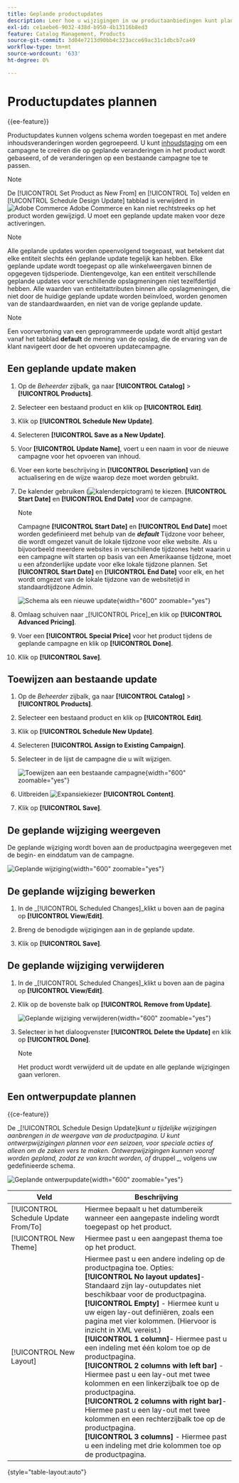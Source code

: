 ```yaml
---
title: Geplande productupdates
description: Leer hoe u wijzigingen in uw productaanbiedingen kunt plannen ter ondersteuning van campagnes en promotieprogramma's.
exl-id: ce1aebe6-9032-438d-b950-4b13116b8ed3
feature: Catalog Management, Products
source-git-commit: 3d04e7213d90bb4c323acce69ac31c1dbcb7ca49
workflow-type: tm+mt
source-wordcount: '633'
ht-degree: 0%

---
```


# Productupdates plannen

{{ee-feature}}

Productupdates kunnen volgens schema worden toegepast en met andere inhoudsveranderingen worden gegroepeerd. U kunt [inhoudstaging](../content-design/content-staging.md) om een campagne te creëren die op geplande veranderingen in het product wordt gebaseerd, of de veranderingen op een bestaande campagne toe te passen.

>[!NOTE]
>
>De [!UICONTROL Set Product as New From] en [!UICONTROL To] velden en [!UICONTROL Schedule Design Update] tabblad is verwijderd in ![Adobe Commerce](../assets/adobe-logo.svg) Adobe Commerce en kan niet rechtstreeks op het product worden gewijzigd. U moet een geplande update maken voor deze activeringen.

>[!NOTE]
>
>Alle geplande updates worden opeenvolgend toegepast, wat betekent dat elke entiteit slechts één geplande update tegelijk kan hebben. Elke geplande update wordt toegepast op alle winkelweergaven binnen de opgegeven tijdsperiode. Dientengevolge, kan een entiteit verschillende geplande updates voor verschillende opslagmeningen niet tezelfdertijd hebben. Alle waarden van entiteitattributen binnen alle opslagmeningen, die niet door de huidige geplande update worden beïnvloed, worden genomen van de standaardwaarden, en niet van de vorige geplande update.

>[!NOTE]
>
>Een voorvertoning van een geprogrammeerde update wordt altijd gestart vanaf het tabblad **default** de mening van de opslag, die de ervaring van de klant navigeert door de het opvoeren updatecampagne.

## Een geplande update maken

1. Op de _Beheerder_ zijbalk, ga naar **[!UICONTROL Catalog]** > **[!UICONTROL Products]**.

1. Selecteer een bestaand product en klik op **[!UICONTROL Edit]**.

1. Klik op **[!UICONTROL Schedule New Update]**.

1. Selecteren **[!UICONTROL Save as a New Update]**.

1. Voor **[!UICONTROL Update Name]**, voert u een naam in voor de nieuwe campagne voor het opvoeren van inhoud.

1. Voer een korte beschrijving in **[!UICONTROL Description]** van de actualisering en de wijze waarop deze moet worden gebruikt.

1. De kalender gebruiken (![kalenderpictogram](../assets/icon-calendar.png)) te kiezen. **[!UICONTROL Start Date]** en **[!UICONTROL End Date]** voor de campagne.

   >[!NOTE]
   >
   >Campagne **[!UICONTROL Start Date]** en **[!UICONTROL End Date]** moet worden gedefinieerd met behulp van de **_default_** Tijdzone voor beheer, die wordt omgezet vanuit de lokale tijdzone voor elke website. Als u bijvoorbeeld meerdere websites in verschillende tijdzones hebt waarin u een campagne wilt starten op basis van een Amerikaanse tijdzone, moet u een afzonderlijke update voor elke lokale tijdzone plannen. Set **[!UICONTROL Start Date]** en **[!UICONTROL End Date]** voor elk, en het wordt omgezet van de lokale tijdzone van de websitetijd in standaardtijdzone Admin.

   ![Schema als een nieuwe update](./assets/product-schedule-as-new.png){width="600" zoomable="yes"}

1. Omlaag schuiven naar _[!UICONTROL Price]_en klik op **[!UICONTROL Advanced Pricing]**.

1. Voer een **[!UICONTROL Special Price]** voor het product tijdens de geplande campagne en klik op **[!UICONTROL Done]**.

1. Klik op **[!UICONTROL Save]**.

## Toewijzen aan bestaande update

1. Op de _Beheerder_ zijbalk, ga naar **[!UICONTROL Catalog]** > **[!UICONTROL Products]**.

1. Selecteer een bestaand product en klik op **[!UICONTROL Edit]**.

1. Klik op **[!UICONTROL Schedule New Update]**.

1. Selecteren **[!UICONTROL Assign to Existing Campaign]**.

1. Selecteer in de lijst de campagne die u wilt wijzigen.

   ![Toewijzen aan een bestaande campagne](./assets/scheduled-changes-assign-to-existing-campaign.png){width="600" zoomable="yes"}

1. Uitbreiden ![Expansiekiezer](../assets/icon-display-expand.png) **[!UICONTROL Content]**.

1. Klik op **[!UICONTROL Save]**.

## De geplande wijziging weergeven

De geplande wijziging wordt boven aan de productpagina weergegeven met de begin- en einddatum van de campagne.

![Geplande wijziging](./assets/view-product-scheduled-changes.png){width="600" zoomable="yes"}

## De geplande wijziging bewerken

1. In de _[!UICONTROL Scheduled Changes]_klikt u boven aan de pagina op **[!UICONTROL View/Edit]**.

1. Breng de benodigde wijzigingen aan in de geplande update.

1. Klik op **[!UICONTROL Save]**.

## De geplande wijziging verwijderen

1. In de _[!UICONTROL Scheduled Changes]_klikt u boven aan de pagina op **[!UICONTROL View/Edit]**.

1. Klik op de bovenste balk op **[!UICONTROL Remove from Update]**.

   ![Geplande wijziging verwijderen](./assets/remove-product-scheduled-changes.png){width="600" zoomable="yes"}

1. Selecteer in het dialoogvenster **[!UICONTROL Delete the Update]** en klik op **[!UICONTROL Done]**.

   >[!NOTE]
   >
   >Het product wordt verwijderd uit de update en alle geplande wijzigingen gaan verloren.

## Een ontwerpupdate plannen

{{ce-feature}}

De _[!UICONTROL Schedule Design Update]_kunt u tijdelijke wijzigingen aanbrengen in de weergave van de productpagina. U kunt ontwerpwijzigingen plannen voor een seizoen, voor speciale acties of alleen om de zaken vers te maken. Ontwerpwijzigingen kunnen vooraf worden gepland, zodat ze van kracht worden, of_ druppel _, volgens uw gedefinieerde schema.

![Geplande ontwerpupdate](./assets/product-design-update-scheduled-ce.png){width="600" zoomable="yes"}


| Veld | Beschrijving |
|--- |--- |
| [!UICONTROL Schedule Update From/To] | Hiermee bepaalt u het datumbereik wanneer een aangepaste indeling wordt toegepast op het product. |
| [!UICONTROL New Theme] | Hiermee past u een aangepast thema toe op het product. |
| [!UICONTROL New Layout] | Hiermee past u een andere indeling op de productpagina toe. Opties: <br/>**[!UICONTROL No layout updates]**- Standaard zijn lay-outupdates niet beschikbaar voor de productpagina.<br/>**[!UICONTROL Empty]** - Hiermee kunt u uw eigen lay-out definiëren, zoals een pagina met vier kolommen. (Hiervoor is inzicht in XML vereist.) <br/>**[!UICONTROL 1 column]**- Hiermee past u een indeling met één kolom toe op de productpagina.<br/>**[!UICONTROL 2 columns with left bar]** - Hiermee past u een lay-out met twee kolommen en een linkerzijbalk toe op de productpagina. <br/>**[!UICONTROL 2 columns with right bar]**- Hiermee past u een lay-out met twee kolommen en een rechterzijbalk toe op de productpagina.<br/>**[!UICONTROL 3 columns]** - Hiermee past u een indeling met drie kolommen toe op de productpagina. |

{style="table-layout:auto"}
